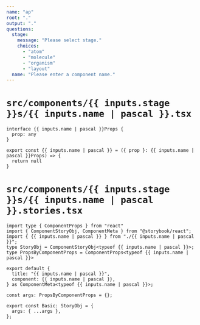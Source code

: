 ```yaml
---
name: "ap"
root: "."
output: "."
questions:
  stage:
    message: "Please select stage."
    choices:
      - "atom"
      - "molecule"
      - "organism"
      - "layout"
  name: "Please enter a component name."
---
```


# `src/components/{{ inputs.stage }}s/{{ inputs.name | pascal }}.tsx`

```tsx
interface {{ inputs.name | pascal }}Props {
  prop: any
}

export const {{ inputs.name | pascal }} = ({ prop }: {{ inputs.name | pascal }}Props) => {
  return null
}
```

# `src/components/{{ inputs.stage }}s/{{ inputs.name | pascal }}.stories.tsx`

```tsx
import type { ComponentProps } from "react"
import { ComponentStoryObj, ComponentMeta } from "@storybook/react";
import { {{ inputs.name | pascal }} } from "./{{ inputs.name | pascal }}";
type StoryObj = ComponentStoryObj<typeof {{ inputs.name | pascal }}>;
type PropsByComponentProps = ComponentProps<typeof {{ inputs.name | pascal }}>

export default {
  title: "{{ inputs.name | pascal }}",
  component: {{ inputs.name | pascal }},
} as ComponentMeta<typeof {{ inputs.name | pascal }}>;

const args: PropsByComponentProps = {};

export const Basic: StoryObj = {
  args: { ...args },
};
```
